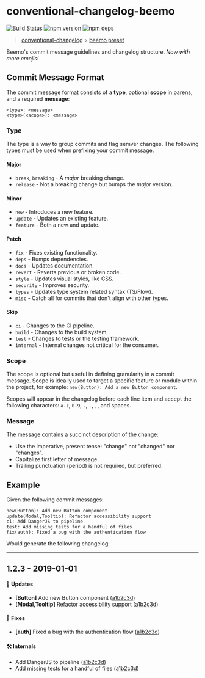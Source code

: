 # conventional-changelog-beemo

[![Build Status](https://travis-ci.org/beemojs/conventional-changelog-beemo.svg?branch=master)](https://travis-ci.org/beemojs/conventional-changelog-beemo)
[![npm version](https://badge.fury.io/js/conventional-changelog-beemo.svg)](https://www.npmjs.com/package/conventional-changelog-beemo)
[![npm deps](https://david-dm.org/beemojs/conventional-changelog-beemo.svg)](https://www.npmjs.com/package/conventional-changelog-beemo)

> [conventional-changelog](https://github.com/conventional-changelog/conventional-changelog) >
> [beemo preset](https://github.com/beemojs/beemo)

Beemo's commit message guidelines and changelog structure. _Now with more emojis!_

## Commit Message Format

The commit message format consists of a **type**, optional **scope** in parens, and a required
**message**:

```
<type>: <message>
<type>(<scope>): <message>
```

### Type

The type is a way to group commits and flag semver changes. The following types must be used when
prefixing your commit message.

#### Major

- `break`, `breaking` - A _major_ breaking change.
- `release` - Not a breaking change but bumps the _major_ version.

#### Minor

- `new` - Introduces a new feature.
- `update` - Updates an existing feature.
- `feature` - Both a new and update.

#### Patch

- `fix` - Fixes existing functionality.
- `deps` - Bumps dependencies.
- `docs` - Updates documentation.
- `revert` - Reverts previous or broken code.
- `style` - Updates visual styles, like CSS.
- `security` - Improves security.
- `types` - Updates type system related syntax (TS/Flow).
- `misc` - Catch all for commits that don't align with other types.

#### Skip

- `ci` - Changes to the CI pipeline.
- `build` - Changes to the build system.
- `test` - Changes to tests or the testing framework.
- `internal` - Internal changes not critical for the consumer.

### Scope

The scope is optional but useful in defining granularity in a commit message. Scope is ideally used
to target a specific feature or module within the project, for example:
`new(Button): Add a new Button component`.

Scopes will appear in the changelog before each line item and accept the following characters:
`a-z`, `0-9`, `-`, `.`, `,`, and spaces.

### Message

The message contains a succinct description of the change:

- Use the imperative, present tense: "change" not "changed" nor "changes".
- Capitalize first letter of message.
- Trailing punctuation (period) is not required, but preferred.

## Example

Given the following commit messages:

```
new(Button): Add new Button component
update(Modal,Tooltip): Refactor accessibility support
ci: Add DangerJS to pipeline
test: Add missing tests for a handful of files
fix(auth): Fixed a bug with the authentication flow
```

Would generate the following changelog:

---

## 1.2.3 - 2019-01-01

#### 🚀 Updates

- **[Button]** Add new Button component ([a1b2c3d][fake-commit])
- **[Modal,Tooltip]** Refactor accessibility support ([a1b2c3d][fake-commit])

#### 🐞 Fixes

- **[auth]** Fixed a bug with the authentication flow ([a1b2c3d][fake-commit])

#### 🛠 Internals

- Add DangerJS to pipeline ([a1b2c3d][fake-commit])
- Add missing tests for a handful of files ([a1b2c3d][fake-commit])

[fake-commit]: #example
